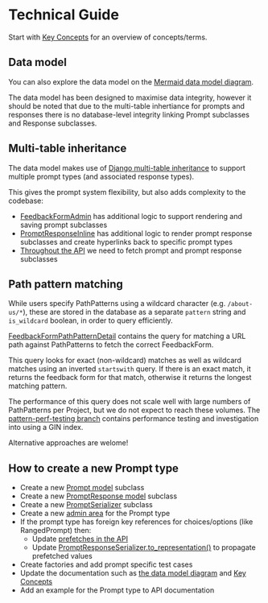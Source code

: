# Technical Guide

Start with [Key Concepts](./key-concepts.md) for an overview of concepts/terms.

## Data model

You can also explore the data model on the [Mermaid data model diagram](https://github.com/nationalarchives/ds-feedback/blob/main/docs/data-model.mmd).

The data model has been designed to maximise data integrity, however it should be noted that due to the multi-table inhertiance for prompts and responses there is no database-level integrity linking Prompt subclasses and Response subclasses.

## Multi-table inheritance

The data model makes use of [Django multi-table inheritance](https://docs.djangoproject.com/en/5.1/topics/db/models/#multi-table-inheritance) to support multiple prompt types (and associated response types).

This gives the prompt system flexibility, but also adds complexity to the codebase:

- [FeedbackFormAdmin](https://github.com/nationalarchives/ds-feedback/blob/main/app/feedback_forms/admin.py) has additional logic to support rendering and saving prompt subclasses
- [PromptResponseInline](https://github.com/nationalarchives/ds-feedback/blob/main/app/responses/admin.py) has additional logic to render prompt response subclasses and create hyperlinks back to specific prompt types
- [Throughout the API](https://github.com/nationalarchives/ds-feedback/blob/main/app/api/views.py) we need to fetch prompt and prompt response subclasses

## Path pattern matching

While users specify PathPatterns using a wildcard character (e.g. `/about-us/*`), these are stored in the database as a separate `pattern` string and `is_wildcard` boolean, in order to query efficiently.

[FeedbackFormPathPatternDetail](https://github.com/nationalarchives/ds-feedback/blob/main/app/api/views.py) contains the query for matching a URL path against PathPatterns to fetch the correct FeedbackForm.

This query looks for exact (non-wildcard) matches as well as wildcard matches using an inverted `startswith` query. If there is an exact match, it returns the feedback form for that match, otherwise it returns the longest matching pattern.

The performance of this query does not scale well with large numbers of PathPatterns per Project, but we do not expect to reach these volumes. The [pattern-perf-testing branch](https://github.com/nationalarchives/ds-feedback/tree/pattern-perf-testing) contains performance testing and investigation into using a GIN index.

Alternative approaches are welome!

## How to create a new Prompt type

- Create a new [Prompt model](https://github.com/nationalarchives/ds-feedback/blob/main/app/prompts/models.py) subclass
- Create a new [PromptResponse model](https://github.com/nationalarchives/ds-feedback/blob/main/app/responses/models.py) subclass
- Create a new [PromptSerializer](https://github.com/nationalarchives/ds-feedback/blob/main/app/api/serializers.py) subclass
- Create a new [admin area](https://github.com/nationalarchives/ds-feedback/blob/main/app/prompts/admin.py) for the Prompt type
- If the prompt type has foreign key references for choices/options (like RangedPrompt) then:
  - Update [prefetches in the API](https://github.com/nationalarchives/ds-feedback/blob/main/app/api/views.py)
  - Update [PromptResponseSerializer.to_representation()](https://github.com/nationalarchives/ds-feedback/blob/main/app/api/serializers.py) to propagate prefetched values
- Create factories and add prompt specific test cases
- Update the documentation such as [the data model diagram](https://github.com/nationalarchives/ds-feedback/blob/main/docs/data-model.mmd) and [Key Concepts](./key-concepts.md)
- Add an example for the Prompt type to API documentation
